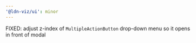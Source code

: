 ```yaml
---
'@ldn-viz/ui': minor
---
```


FIXED: adjust z-index of `MultipleActionButton` drop-down menu so it opens in front of modal
